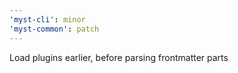 ```yaml
---
'myst-cli': minor
'myst-common': patch
---
```


Load plugins earlier, before parsing frontmatter parts
